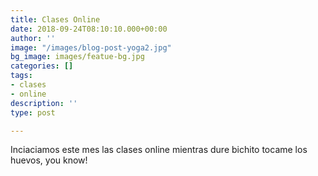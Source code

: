 ```yaml
---
title: Clases Online
date: 2018-09-24T08:10:10.000+00:00
author: ''
image: "/images/blog-post-yoga2.jpg"
bg_image: images/featue-bg.jpg
categories: []
tags:
- clases
- online
description: ''
type: post

---
```

Inciaciamos este mes las clases online mientras dure bichito tocame los huevos, you know!